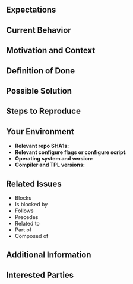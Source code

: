 <!---
Provide a general summary of the issue in the Title above.
-->

<!---
Note that anything between these delimiters is a comment that will not appear
in the issue description once created.  Click on the Preview tab to see what
everything will look like when you submit.
-->

<!---
Feel free to delete anything from this template that is not applicable to the
issue you are submitting.
-->

<!---
Assignees:  If you know anyone who should likely tackle this issue, select them
from the Assignees drop-down on the right.
-->

<!---
Lables:  Choose a label to indicate the type of issue, for instance, Bug
Report, Documentation, Feature Request, etc.
-->

<!---
Boards: Make sure your issues will show up in the Backlog of our issue board.
-->

## Expectations
<!---
Tell us what you think should happen, how you think things should work, what
you would like to see in the documentation, etc.
-->

## Current Behavior
<!---
Tell us how the current behavior fails to meet your expectations in some way.
-->

## Motivation and Context
<!---
How has this expectation failure affected you?  What are you trying to
accomplish?  Why do we need to address this?  What does it have to do with
anything?  Providing context helps us come up with a solution that is most
useful in the real world.
-->

## Definition of Done
<!---
Tell us what needs to happen.  If necessary, give us a task list along the
lines of:
- [ ] First do this.
- [ ] Then do that.
- [ ] Also this other thing.
-->

## Possible Solution
<!---
Not obligatory, but suggest a fix for the bug or documentation, or suggest
ideas on how to implement the addition or change.
-->

## Steps to Reproduce
<!---
Provide a link to a live example, or an unambiguous set of steps to reproduce
this issue.  Include code to reproduce, if relevant.
1. Do this.
1. Do that.
1. Shake fist angrily at computer.
-->

## Your Environment
<!---
Include relevant details about your environment such that we can replicate this
issue.
-->
- **Relevant repo SHA1s:**
- **Relevant configure flags or configure script:**
- **Operating system and version:**
- **Compiler and TPL versions:**

## Related Issues
<!---
If applicable, let us know how this bug is related to any other open issues:
-->
* Blocks
* Is blocked by
* Follows
* Precedes
* Related to
* Part of
* Composed of

## Additional Information
<!---
Anything else that might be helpful for us to know in addressing this issue:
* Configure log file:
* Build log file:
* Test log file:
* When was the last time everything worked (date/time; SHA1s; etc.)?
* What did you do that made the bug rear its ugly head?
* Have you tried turning it off and on again?
-->

## Interested Parties
<!---
If there's anyone you think should be looped in on this issue, feel free to
@mention them here.
-->
